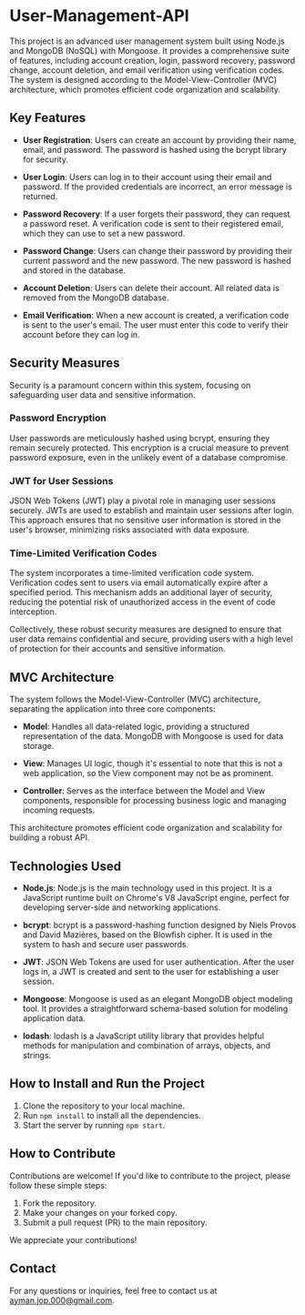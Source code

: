 # User-Management-API

This project is an advanced user management system built using Node.js and MongoDB (NoSQL) with Mongoose. It provides a comprehensive suite of features, including account creation, login, password recovery, password change, account deletion, and email verification using verification codes. The system is designed according to the Model-View-Controller (MVC) architecture, which promotes efficient code organization and scalability.

## Key Features

- **User Registration**: Users can create an account by providing their name, email, and password. The password is hashed using the bcrypt library for security.

- **User Login**: Users can log in to their account using their email and password. If the provided credentials are incorrect, an error message is returned.

- **Password Recovery**: If a user forgets their password, they can request a password reset. A verification code is sent to their registered email, which they can use to set a new password.

- **Password Change**: Users can change their password by providing their current password and the new password. The new password is hashed and stored in the database.

- **Account Deletion**: Users can delete their account. All related data is removed from the MongoDB database.

- **Email Verification**: When a new account is created, a verification code is sent to the user's email. The user must enter this code to verify their account before they can log in.

## Security Measures

Security is a paramount concern within this system, focusing on safeguarding user data and sensitive information.

### Password Encryption

User passwords are meticulously hashed using bcrypt, ensuring they remain securely protected. This encryption is a crucial measure to prevent password exposure, even in the unlikely event of a database compromise.

### JWT for User Sessions

JSON Web Tokens (JWT) play a pivotal role in managing user sessions securely. JWTs are used to establish and maintain user sessions after login. This approach ensures that no sensitive user information is stored in the user's browser, minimizing risks associated with data exposure.

### Time-Limited Verification Codes

The system incorporates a time-limited verification code system. Verification codes sent to users via email automatically expire after a specified period. This mechanism adds an additional layer of security, reducing the potential risk of unauthorized access in the event of code interception.

Collectively, these robust security measures are designed to ensure that user data remains confidential and secure, providing users with a high level of protection for their accounts and sensitive information.

## MVC Architecture

The system follows the Model-View-Controller (MVC) architecture, separating the application into three core components:

- **Model**: Handles all data-related logic, providing a structured representation of the data. MongoDB with Mongoose is used for data storage.

- **View**: Manages UI logic, though it's essential to note that this is not a web application, so the View component may not be as prominent.

- **Controller**: Serves as the interface between the Model and View components, responsible for processing business logic and managing incoming requests.

This architecture promotes efficient code organization and scalability for building a robust API.

## Technologies Used

- **Node.js**: Node.js is the main technology used in this project. It is a JavaScript runtime built on Chrome's V8 JavaScript engine, perfect for developing server-side and networking applications.

- **bcrypt**: bcrypt is a password-hashing function designed by Niels Provos and David Mazières, based on the Blowfish cipher. It is used in the system to hash and secure user passwords.

- **JWT**: JSON Web Tokens are used for user authentication. After the user logs in, a JWT is created and sent to the user for establishing a user session.

- **Mongoose**: Mongoose is used as an elegant MongoDB object modeling tool. It provides a straightforward schema-based solution for modeling application data.

- **lodash**: lodash is a JavaScript utility library that provides helpful methods for manipulation and combination of arrays, objects, and strings.

## How to Install and Run the Project

1. Clone the repository to your local machine.
2. Run `npm install` to install all the dependencies.
3. Start the server by running `npm start`.

## How to Contribute

Contributions are welcome! If you'd like to contribute to the project, please follow these simple steps:

1. Fork the repository.
2. Make your changes on your forked copy.
3. Submit a pull request (PR) to the main repository.

We appreciate your contributions!

## Contact

For any questions or inquiries, feel free to contact us at [ayman.jop.000@gmail.com](mailto:ayman.jop.000@gmail.com).

#
#
